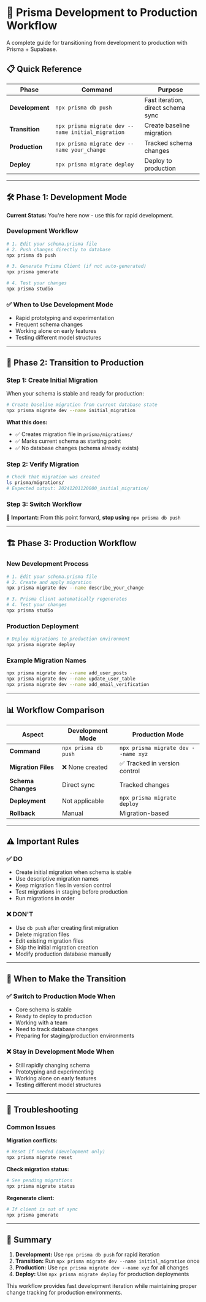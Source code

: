 # 🚀 Prisma Development to Production Workflow

A complete guide for transitioning from development to production with Prisma + Supabase.

## 📋 Quick Reference

| Phase | Command | Purpose |
|-------|---------|---------|
| **Development** | `npx prisma db push` | Fast iteration, direct schema sync |
| **Transition** | `npx prisma migrate dev --name initial_migration` | Create baseline migration |
| **Production** | `npx prisma migrate dev --name your_change` | Tracked schema changes |
| **Deploy** | `npx prisma migrate deploy` | Deploy to production |

---

## 🛠️ Phase 1: Development Mode

**Current Status:** You're here now - use this for rapid development.

### Development Workflow

```bash
# 1. Edit your schema.prisma file
# 2. Push changes directly to database
npx prisma db push

# 3. Generate Prisma Client (if not auto-generated)
npx prisma generate

# 4. Test your changes
npx prisma studio
```

### ✅ When to Use Development Mode

- Rapid prototyping and experimentation
- Frequent schema changes
- Working alone on early features
- Testing different model structures

---

## 🔄 Phase 2: Transition to Production

### Step 1: Create Initial Migration

When your schema is stable and ready for production:

```bash
# Create baseline migration from current database state
npx prisma migrate dev --name initial_migration
```

**What this does:**
- ✅ Creates migration file in `prisma/migrations/`
- ✅ Marks current schema as starting point
- ✅ No database changes (schema already exists)

### Step 2: Verify Migration

```bash
# Check that migration was created
ls prisma/migrations/
# Expected output: 20241201120000_initial_migration/
```

### Step 3: Switch Workflow

**🚨 Important:** From this point forward, **stop using** `npx prisma db push`

---

## 🏗️ Phase 3: Production Workflow

### New Development Process

```bash
# 1. Edit your schema.prisma file
# 2. Create and apply migration
npx prisma migrate dev --name describe_your_change

# 3. Prisma Client automatically regenerates
# 4. Test your changes
npx prisma studio
```

### Production Deployment

```bash
# Deploy migrations to production environment
npx prisma migrate deploy
```

### Example Migration Names

```bash
npx prisma migrate dev --name add_user_posts
npx prisma migrate dev --name update_user_table
npx prisma migrate dev --name add_email_verification
```

---

## 📊 Workflow Comparison

| Aspect | Development Mode | Production Mode |
|--------|------------------|-----------------|
| **Command** | `npx prisma db push` | `npx prisma migrate dev --name xyz` |
| **Migration Files** | ❌ None created | ✅ Tracked in version control |
| **Schema Changes** | Direct sync | Tracked changes |
| **Deployment** | Not applicable | `npx prisma migrate deploy` |
| **Rollback** | Manual | Migration-based |

---

## ⚠️ Important Rules

### ✅ DO

- Create initial migration when schema is stable
- Use descriptive migration names
- Keep migration files in version control
- Test migrations in staging before production
- Run migrations in order

### ❌ DON'T

- Use `db push` after creating first migration
- Delete migration files
- Edit existing migration files
- Skip the initial migration creation
- Modify production database manually

---

## 🎯 When to Make the Transition

### ✅ Switch to Production Mode When

- Core schema is stable
- Ready to deploy to production
- Working with a team
- Need to track database changes
- Preparing for staging/production environments

### ❌ Stay in Development Mode When

- Still rapidly changing schema
- Prototyping and experimenting
- Working alone on early features
- Testing different model structures

---

## 🔧 Troubleshooting

### Common Issues

**Migration conflicts:**
```bash
# Reset if needed (development only)
npx prisma migrate reset
```

**Check migration status:**
```bash
# See pending migrations
npx prisma migrate status
```

**Regenerate client:**
```bash
# If client is out of sync
npx prisma generate
```

---

## 📝 Summary

1. **Development:** Use `npx prisma db push` for rapid iteration
2. **Transition:** Run `npx prisma migrate dev --name initial_migration` once
3. **Production:** Use `npx prisma migrate dev --name xyz` for all changes
4. **Deploy:** Use `npx prisma migrate deploy` for production deployments

This workflow provides fast development iteration while maintaining proper change tracking for production environments.